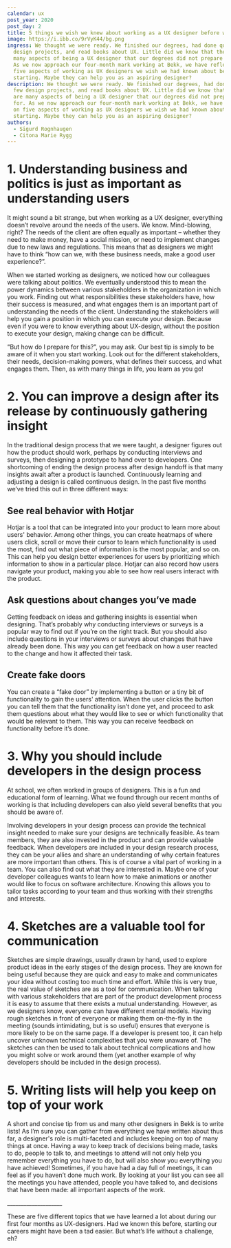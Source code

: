 ```yaml
---
calendar: ux
post_year: 2020
post_day: 2
title: 5 things we wish we knew about working as a UX designer before we started
image: https://i.ibb.co/9rVyK44/bg.png
ingress: We thought we were ready. We finished our degrees, had done quite a few
  design projects, and read books about UX. Little did we know that there are
  many aspects of being a UX designer that our degrees did not prepare us for.
  As we now approach our four-month mark working at Bekk, we have reflected on
  five aspects of working as UX designers we wish we had known about before
  starting. Maybe they can help you as an aspiring designer?
description: We thought we were ready. We finished our degrees, had done quite a
  few design projects, and read books about UX. Little did we know that there
  are many aspects of being a UX designer that our degrees did not prepare us
  for. As we now approach our four-month mark working at Bekk, we have reflected
  on five aspects of working as UX designers we wish we had known about before
  starting. Maybe they can help you as an aspiring designer?
authors:
  - Sigurd Rognhaugen
  - Citona Marie Rygg
---
```

# 1. Understanding business and politics is just as important as understanding users

It might sound a bit strange, but when working as a UX designer, everything doesn’t revolve around the needs of the users. We know. Mind-blowing, right? The needs of the client are often equally as important – whether they need to make money, have a social mission, or need to implement changes due to new laws and regulations. This means that as designers we might have to think “how can we, with these business needs, make a good user experience?”.

When we started working as designers, we noticed how our colleagues were talking about politics. We eventually understood this to mean the power dynamics between various stakeholders in the organization in which you work. Finding out what responsibilities these stakeholders have, how their success is measured, and what engages them is an important part of understanding the needs of the client. Understanding the stakeholders will help you gain a position in which you can execute your design. Because even if you were to know everything about UX-design, without the position to execute your design, making change can be difficult.

“But how do I prepare for this?”, you may ask. Our best tip is simply to be aware of it when you start working. Look out for the different stakeholders, their needs, decision-making powers, what defines their success, and what engages them. Then, as with many things in life, you learn as you go!

# 2. You can improve a design after its release by continuously gathering insight

In the traditional design process that we were taught, a designer figures out how the product should work, perhaps by conducting interviews and surveys, then designing a prototype to hand over to developers. One shortcoming of ending the design process after design handoff is that many insights await after a product is launched. Continuously learning and adjusting a design is called continuous design. In the past five months we’ve tried this out in three different ways:

## See real behavior with Hotjar

Hotjar is a tool that can be integrated into your product to learn more about users' behavior. Among other things, you can create heatmaps of where users click, scroll or move their cursor to learn which functionality is used the most, find out what piece of information is the most popular, and so on. This can help you design better experiences for users by prioritizing which information to show in a particular place. Hotjar can also record how users navigate your product, making you able to see how real users interact with the product.

## Ask questions about changes you’ve made

Getting feedback on ideas and gathering insights is essential when designing. That’s probably why conducting interviews or surveys is a popular way to find out if you’re on the right track. But you should also include questions in your interviews or surveys about changes that have already been done. This way you can get feedback on how a user reacted to the change and how it affected their task.

## Create fake doors

You can create a “fake door” by implementing a button or a tiny bit of functionality to gain the users' attention. When the user clicks the button you can tell them that the functionality isn’t done yet, and proceed to ask them questions about what they would like to see or which functionality that would be relevant to them. This way you can receive feedback on functionality before it’s done.

# 3. Why you should include developers in the design process

At school, we often worked in groups of designers. This is a fun and educational form of learning. What we found through our recent months of working is that including developers can also yield several benefits that you should be aware of.

Involving developers in your design process can provide the technical insight needed to make sure your designs are technically feasible. As team members, they are also invested in the product and can provide valuable feedback. When developers are included in your design research process, they can be your allies and share an understanding of why certain features are more important than others. This is of course a vital part of working in a team. You can also find out what they are interested in. Maybe one of your developer colleagues wants to learn how to make animations or another would like to focus on software architecture. Knowing this allows you to tailor tasks according to your team and thus working with their strengths and interests.

# 4. Sketches are a valuable tool for communication

Sketches are simple drawings, usually drawn by hand, used to explore product ideas in the early stages of the design process. They are known for being useful because they are quick and easy to make and communicates your idea without costing too much time and effort. While this is very true, the real value of sketches are as a tool for communication. When talking with various stakeholders that are part of the product development process it is easy to assume that there exists a mutual understanding. However, as we designers know, everyone can have different mental models. Having rough sketches in front of everyone or making them on-the-fly in the meeting (sounds intimidating, but is so useful) ensures that everyone is more likely to be on the same page. If a developer is present too, it can help uncover unknown technical complexities that you were unaware of. The sketches can then be used to talk about technical complications and how you might solve or work around them (yet another example of why developers should be included in the design process).

# 5. Writing lists will help you keep on top of your work

A short and concise tip from us and many other designers in Bekk is to write lists! As I’m sure you can gather from everything we have written about thus far, a designer's role is multi-faceted and includes keeping on top of many things at once. Having a way to keep track of decisions being made, tasks to do, people to talk to, and meetings to attend will not only help you remember everything you have to do, but will also show you everything you have achieved! Sometimes, if you have had a day full of meetings, it can feel as if you haven’t done much work. By looking at your list you can see all the meetings you have attended, people you have talked to, and decisions that have been made: all important aspects of the work.

\_\_\_\_\_\_\_\_\_\_\_\_\_\_\_\_\_\_\_\_

These are five different topics that we have learned a lot about during our first four months as UX-designers. Had we known this before, starting our careers might have been a tad easier. But what’s life without a challenge, eh?
